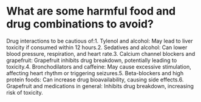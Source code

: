 # What are some harmful food and drug combinations to avoid?

Drug interactions to be cautious of:1. Tylenol and alcohol: May lead to liver toxicity if consumed within 12 hours.2. Sedatives and alcohol: Can lower blood pressure, respiration, and heart rate.3. Calcium channel blockers and grapefruit: Grapefruit inhibits drug breakdown, potentially leading to toxicity.4. Bronchodilators and caffeine: May cause excessive stimulation, affecting heart rhythm or triggering seizures.5. Beta-blockers and high protein foods: Can increase drug bioavailability, causing side effects.6. Grapefruit and medications in general: Inhibits drug breakdown, increasing risk of toxicity.